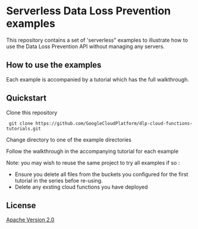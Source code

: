 # Serverless Data Loss Prevention examples

This repository contains a set of 'serverless" examples to illustrate how to use the Data Loss Prevention API without managing any servers.


## How to use the examples

Each example is accompanied by a tutorial which has the full walkthrough. 


## Quickstart

Clone this repository

` git clone https://github.com/GoogleCloudPlatform/dlp-cloud-functions-tutorials.git`

Change directory to one of the example directories 

Follow the walkthrough in the accompanying tutorial for each example

Note: you may wish to reuse the same project  to try all examples if so :
* Ensure you delete all files from the buckets you configured for the first tutorial in the series befoe re-using.
* Delete any exsting cloud functions you have deployed 

## License

[Apache Version 2.0](http://www.apache.org/licenses/LICENSE-2.0)